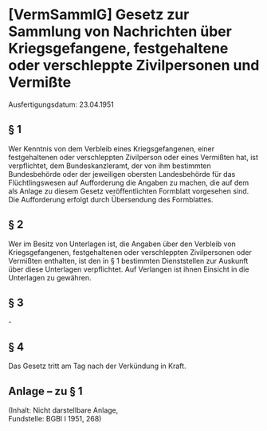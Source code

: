 # [VermSammlG] Gesetz zur Sammlung von Nachrichten über Kriegsgefangene, festgehaltene oder verschleppte Zivilpersonen und Vermißte

Ausfertigungsdatum: 23.04.1951

 

## § 1

Wer Kenntnis von dem Verbleib eines Kriegsgefangenen, einer festgehaltenen oder verschleppten Zivilperson oder eines Vermißten hat, ist verpflichtet, dem Bundeskanzleramt, der von ihm bestimmten Bundesbehörde oder der jeweiligen obersten Landesbehörde für das Flüchtlingswesen auf Aufforderung die Angaben zu machen, die auf dem als Anlage zu diesem Gesetz veröffentlichten Formblatt vorgesehen sind. Die Aufforderung erfolgt durch Übersendung des Formblattes.


## § 2

Wer im Besitz von Unterlagen ist, die Angaben über den Verbleib von Kriegsgefangenen, festgehaltenen oder verschleppten Zivilpersonen oder Vermißten enthalten, ist den in § 1 bestimmten Dienststellen zur Auskunft über diese Unterlagen verpflichtet. Auf Verlangen ist ihnen Einsicht in die Unterlagen zu gewähren.


## § 3

\-


## § 4

Das Gesetz tritt am Tag nach der Verkündung in Kraft.


## Anlage – zu § 1

(Inhalt: Nicht darstellbare Anlage,  
Fundstelle: BGBl I 1951, 268)
